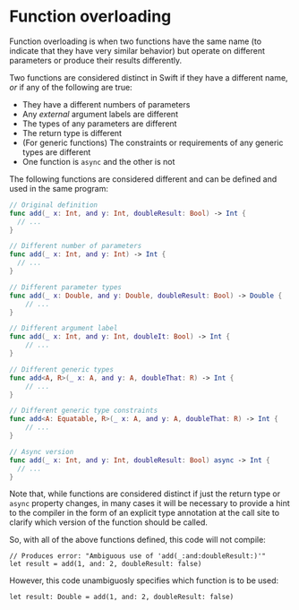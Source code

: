 # Function overloading

Function overloading is when two functions have the same name (to indicate that they have very similar behavior) but operate on different parameters or produce their results differently.

Two functions are considered distinct in Swift if they have a different name, _or_ if any of the following are true:

- They have a different numbers of parameters
- Any _external_ argument labels are different
- The types of any parameters are different
- The return type is different
- (For generic functions) The constraints or requirements of any generic types are different
- One function is `async` and the other is not

The following functions are considered different and can be defined and used in the same program:

```swift
// Original definition
func add(_ x: Int, and y: Int, doubleResult: Bool) -> Int {
  // ...
}

// Different number of parameters
func add(_ x: Int, and y: Int) -> Int {
  // ...
}

// Different parameter types
func add(_ x: Double, and y: Double, doubleResult: Bool) -> Double {
    // ...
}

// Different argument label
func add(_ x: Int, and y: Int, doubleIt: Bool) -> Int {
    // ...
}

// Different generic types
func add<A, R>(_ x: A, and y: A, doubleThat: R) -> Int {
    // ...
}

// Different generic type constraints
func add<A: Equatable, R>(_ x: A, and y: A, doubleThat: R) -> Int {
    // ...
}

// Async version
func add(_ x: Int, and y: Int, doubleResult: Bool) async -> Int {
  // ...
}
```

Note that, while functions are considered distinct if just the return type or `async` property changes, in many cases it will be necessary to provide a hint to the compiler in the form of an explicit type annotation at the call site to clarify which version of the function should be called.

So, with all of the above functions defined, this code will not compile:
```
// Produces error: "Ambiguous use of 'add(_:and:doubleResult:)'"
let result = add(1, and: 2, doubleResult: false)
```

However, this code unambiguosly specifies which function is to be used:
```
let result: Double = add(1, and: 2, doubleResult: false)
```
